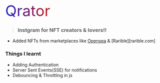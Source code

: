 <span style="background: #121FCF;background: linear-gradient(to right, #121FCF 0%, #CF1512 100%);-webkit-background-clip: text;font-size:48px;-webkit-text-fill-color: transparent;">Qrator</span>

> ### Instgram for NFT creators & lovers!!

- Added NFTs from marketplaces like [Opensea](opensea.io) & [Rarible][rarible.com]

### Things I learnt

- Adding Authentication
- Server Sent Events(SSE) for notifications
- Debouncing & Throttling in js
